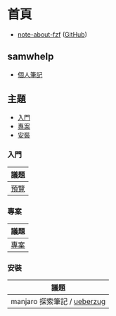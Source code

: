
# 首頁

* [note-about-fzf](https://samwhelp.github.io/note-about-fzf/) ([GitHub](https://github.com/samwhelp/note-about-fzf))


## samwhelp

* [個人筆記](https://samwhelp.github.io/book/)


## 主題

* [入門](#入門)
* [專案](#專案)
* [安裝](#安裝)


### 入門

| 議題 |
| --- |
| [預覽](https://samwhelp.github.io/note-about-fzf/read/start/preview/) |


### 專案

| 議題 |
| --- |
| [專案](https://samwhelp.github.io/note-about-fzf/read/project.html) |


### 安裝

| 議題 |
| --- |
| manjaro 探索筆記 / [ueberzug](https://samwhelp.github.io/note-about-manjaro/read/adjustment/tool/ueberzug.html) |
